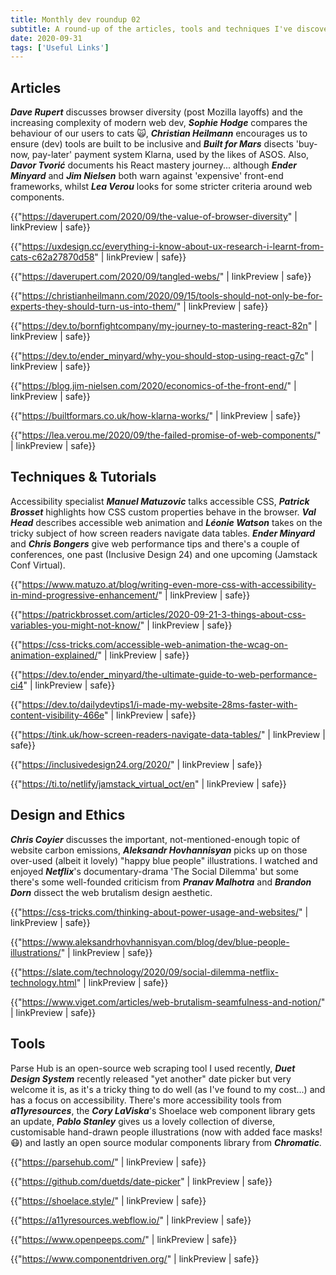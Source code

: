 ```yaml
---
title: Monthly dev roundup 02
subtitle: A round-up of the articles, tools and techniques I've discovered during the month of September 2020.
date: 2020-09-31
tags: ['Useful Links']
---
```


## Articles

 ***Dave Rupert*** discusses browser diversity (post Mozilla layoffs) and the increasing complexity of modern web dev,  ***Sophie Hodge*** compares the behaviour of our users to cats 🙀,  ***Christian Heilmann*** encourages us to ensure (dev) tools are built to be inclusive and  ***Built for Mars*** disects 'buy-now, pay-later' payment system Klarna, used by the likes of ASOS. Also,  ***Davor Tvorić*** documents his React mastery journey... although  ***Ender Minyard*** and  ***Jim Nielsen*** both warn against 'expensive' front-end frameworks, whilst  ***Lea Verou*** looks for some stricter criteria around web components.

{{"https://daverupert.com/2020/09/the-value-of-browser-diversity" | linkPreview | safe}}

{{"https://uxdesign.cc/everything-i-know-about-ux-research-i-learnt-from-cats-c62a27870d58" | linkPreview | safe}}

{{"https://daverupert.com/2020/09/tangled-webs/" | linkPreview | safe}}

{{"https://christianheilmann.com/2020/09/15/tools-should-not-only-be-for-experts-they-should-turn-us-into-them/" | linkPreview | safe}}

{{"https://dev.to/bornfightcompany/my-journey-to-mastering-react-82n" | linkPreview | safe}}

{{"https://dev.to/ender_minyard/why-you-should-stop-using-react-g7c" | linkPreview | safe}}

{{"https://blog.jim-nielsen.com/2020/economics-of-the-front-end/" | linkPreview | safe}}

{{"https://builtformars.co.uk/how-klarna-works/" | linkPreview | safe}}

{{"https://lea.verou.me/2020/09/the-failed-promise-of-web-components/" | linkPreview | safe}}

## Techniques & Tutorials

Accessibility specialist ***Manuel Matuzovic***  talks accessible CSS, ***Patrick Brosset***  highlights how CSS custom properties behave in the browser. ***Val Head*** describes accessible web animation and ***Léonie Watson***  takes on the tricky subject of how screen readers navigate data tables. ***Ender Minyard*** and ***Chris Bongers***  give web performance tips and there's a couple of conferences, one past (Inclusive Design 24) and one upcoming (Jamstack Conf Virtual).

{{"https://www.matuzo.at/blog/writing-even-more-css-with-accessibility-in-mind-progressive-enhancement/" | linkPreview | safe}}

{{"https://patrickbrosset.com/articles/2020-09-21-3-things-about-css-variables-you-might-not-know/" | linkPreview | safe}}

{{"https://css-tricks.com/accessible-web-animation-the-wcag-on-animation-explained/" | linkPreview | safe}}

{{"https://dev.to/ender_minyard/the-ultimate-guide-to-web-performance-ci4" | linkPreview | safe}}

{{"https://dev.to/dailydevtips1/i-made-my-website-28ms-faster-with-content-visibility-466e" | linkPreview | safe}}

{{"https://tink.uk/how-screen-readers-navigate-data-tables/" | linkPreview | safe}}

{{"https://inclusivedesign24.org/2020/" | linkPreview | safe}}

{{"https://ti.to/netlify/jamstack_virtual_oct/en" | linkPreview | safe}}

## Design and Ethics

***Chris Coyier*** discusses the important, not-mentioned-enough topic of website carbon emissions, ***Aleksandr Hovhannisyan*** picks up on those over-used (albeit it lovely) "happy blue people" illustrations. I watched and enjoyed ***Netflix***'s documentary-drama 'The Social Dilemma' but some there's some well-founded criticism from ***Pranav Malhotra*** and ***Brandon Dorn*** dissect the web brutalism design aesthetic.

{{"https://css-tricks.com/thinking-about-power-usage-and-websites/" | linkPreview | safe}}

{{"https://www.aleksandrhovhannisyan.com/blog/dev/blue-people-illustrations/" | linkPreview | safe}}

{{"https://slate.com/technology/2020/09/social-dilemma-netflix-technology.html" | linkPreview | safe}}

{{"https://www.viget.com/articles/web-brutalism-seamfulness-and-notion/" | linkPreview | safe}}

## Tools

Parse Hub is an open-source web scraping tool I used recently, ***Duet Design System*** recently released "yet another" date picker but very welcome it is, as it's a tricky thing to do well (as I've found to my cost...) and has a focus on accessibility. There's more accessibility tools from ***a11yresources***, the ***Cory LaViska***'s Shoelace web component library gets an update, ***Pablo Stanley*** gives us a lovely collection of diverse, customisable hand-drawn people illustrations (now with added face masks! 😷) and lastly an open source modular components library from ***Chromatic***.

{{"https://parsehub.com/" | linkPreview | safe}}

{{"https://github.com/duetds/date-picker" | linkPreview | safe}}

{{"https://shoelace.style/" | linkPreview | safe}}

{{"https://a11yresources.webflow.io/" | linkPreview | safe}}

{{"https://www.openpeeps.com/" | linkPreview | safe}}

{{"https://www.componentdriven.org/" | linkPreview | safe}}


